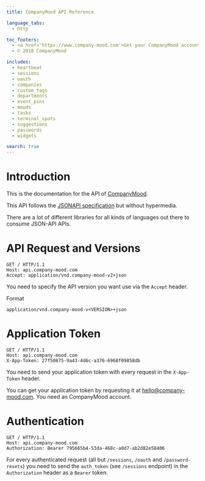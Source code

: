 ```yaml
---
title: CompanyMood API Reference

language_tabs:
  - http

toc_footers:
  - <a href='https://www.company-mood.com'>Get your CompanyMood account now</a>
  - © 2018 CompanyMood

includes:
  - heartbeat
  - sessions
  - oauth
  - companies
  - custom_tags
  - departments
  - event_pins
  - moods
  - tasks
  - terminal_spots
  - suggestions
  - passwords
  - widgets

search: true
---
```


# Introduction

This is the documentation for the API of
[CompanyMood](https://www.company-mood.com).

This API follows the [JSONAPI specification](http://jsonapi.org/format/) but without hypermedia.

There are a lot of different libraries for all kinds of languages out there to consume JSON-API APIs.

# API Request and Versions

```http
GET / HTTP/1.1
Host: api.company-mood.com
Accept: application/vnd.company-mood-v2+json
```

You need to specify the API version you want use via the `Accept`
header.

Format

`application/vnd.company-mood-v<VERSION>+json`

# Application Token

```http
GET / HTTP/1.1
Host: api.company-mood.com
X-App-Token: 27f50875-9a43-4d6c-a376-6968f09858db
```

You need to send your application token with every request in the
`X-App-Token` header.

<aside class="notice">
You can get your application token by requesting it at <a href="mailto:hello@company-mood.com">hello@company-mood.com</a>.
You need an CompanyMood account.
</aside>


# Authentication

```http
GET / HTTP/1.1
Host: api.company-mood.com
Authorization: Bearer 795665b4-53da-468c-a0d7-ab2d82e58406
```

For every authenticated request (all but `/sessions`, `/oauth` and `/password-resets`) you need to send the `auth_token` (see `/sessions` endpoint) in the `Authorization` header as a `Bearer` token.

